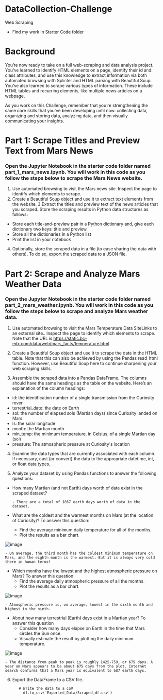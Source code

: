 # DataCollection-Challenge
Web Scraping
- Find my work in Starter Code folder
# Background
You’re now ready to take on a full web-scraping and data analysis project. You’ve learned to identify HTML elements on a page, identify their id and class attributes, and use this knowledge to extract information via both automated browsing with Splinter and HTML parsing with Beautiful Soup. You’ve also learned to scrape various types of information. These include HTML tables and recurring elements, like multiple news articles on a webpage.

As you work on this Challenge, remember that you’re strengthening the same core skills that you’ve been developing until now: collecting data, organizing and storing data, analyzing data, and then visually communicating your insights.

# Part 1: Scrape Titles and Preview Text from Mars News
### Open the Jupyter Notebook in the starter code folder named part_1_mars_news.ipynb. You will work in this code as you follow the steps below to scrape the Mars News website.

1. Use automated browsing to visit the Mars news site. Inspect the page to identify which elements to scrape.
2. Create a Beautiful Soup object and use it to extract text elements from the website.
3.Extract the titles and preview text of the news articles that you scraped. Store the scraping results in Python data structures as follows:
  - Store each title-and-preview pair in a Python dictionary and, give each dictionary two keys: title and preview.
  - Store all the dictionaries in a Python list
  - Print the list in your notebook
4. Optionally, store the scraped data in a file (to ease sharing the data with others). To do so, export the scraped data to a JSON file.


# Part 2: Scrape and Analyze Mars Weather Data
### Open the Jupyter Notebook in the starter code folder named part_2_mars_weather.ipynb. You will work in this code as you follow the steps below to scrape and analyze Mars weather data.

1. Use automated browsing to visit the Mars Temperature Data SiteLinks to an external site.. Inspect the page to identify which elements to scrape. Note that the URL is https://static.bc-edx.com/data/web/mars_facts/temperature.html.


2. Create a Beautiful Soup object and use it to scrape the data in the HTML table. Note that this can also be achieved by using the Pandas read_html function. However, use Beautiful Soup here to continue sharpening your web scraping skills.


3. Assemble the scraped data into a Pandas DataFrame. The columns should have the same headings as the table on the website. Here’s an explanation of the column headings:
  - id: the identification number of a single transmission from the Curiosity rover
  - terrestrial_date: the date on Earth
  - sol: the number of elapsed sols (Martian days) since Curiosity landed on Mars
  - ls: the solar longitude
  - month: the Martian month
  - min_temp: the minimum temperature, in Celsius, of a single Martian day (sol)
  - pressure: The atmospheric pressure at Curiosity's location


4. Examine the data types that are currently associated with each column. If necessary, cast (or convert) the data to the appropriate datetime, int, or float data types.


5. Analyze your dataset by using Pandas functions to answer the following questions:
  
  - How many Martian (and not Earth) days worth of data exist in the scraped dataset?

        - There are a total of 1867 earth days worth of data in the dataset.

  - What are the coldest and the warmest months on Mars (at the location of Curiosity)? To answer this question:
    - Find the average minimum daily temperature for all of the months.
    - Plot the results as a bar chart.
   
![image](https://github.com/Jaynav04/DataCollection-Challenge/assets/130405173/15f50869-660f-424f-87c7-feff8cd6f446)

    - On average, the third month has the coldest minimum temperature on Mars, and the eighth month is the warmest. But it is always very cold there in human terms!

  - Which months have the lowest and the highest atmospheric pressure on Mars? To answer this question:
    - Find the average daily atmospheric pressure of all the months.
    - Plot the results as a bar chart.

![image](https://github.com/Jaynav04/DataCollection-Challenge/assets/130405173/8bd39345-b0b2-484d-b616-0b0fbc6d4ade)

    - Atmospheric pressure is, on average, lowest in the sixth month and highest in the ninth.

  - About how many terrestrial (Earth) days exist in a Martian year? To answer this question
    - Consider how many days elapse on Earth in the time that Mars circles the Sun once.
    - Visually estimate the result by plotting the daily minimum temperature.

![image](https://github.com/Jaynav04/DataCollection-Challenge/assets/130405173/35f50b40-c92d-4455-a76f-09123cc6863f)

    - The distance from peak to peak is roughly 1425-750, or 675 days. A year on Mars appears to be about 675 days from the plot. Internet search confirms that a Mars year is equivalent to 687 earth days.

6. Export the DataFrame to a CSV file.

          # Write the data to a CSV
            df.to_csv('Exported_Data/Scraped_df.csv')
